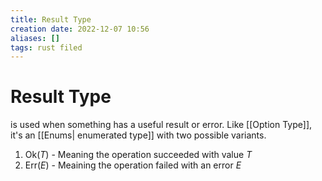 ```yaml
---
title: Result Type
creation date: 2022-12-07 10:56
aliases: []
tags: rust filed
---
```


# Result Type

is used when something has a useful result or error. Like [[Option Type]], it's an [[Enums| enumerated type]] with two possible variants.
1. Ok(*T*) - Meaning the operation succeeded with value *T*
2. Err(*E*) - Meaining the operation failed with an error *E*
